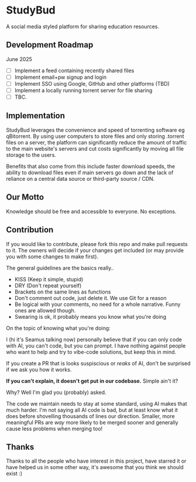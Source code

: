 # StudyBud

A social media styled platform for sharing education resources.

## Development Roadmap

June 2025

- [ ] Implement a feed containing recently shared files
- [ ] Implement email+pw signup and login
- [ ] Implement SSO using Google, GitHub and other platforms (TBD)
- [ ] Implement a locally running torrent server for file sharing
- [ ] TBC.

## Implementation

StudyBud leverages the convenience and speed of torrenting software eg qBitorrent. By using user computers to store files and only storing .torrent files on a server, the platform can significantly reduce the amount of traffic to the main website's servers and cut costs significantly by moving all file storage to the users.

Benefits that also come from this include faster download speeds, the ability to download files even if main servers go down and the lack of reliance on a central data source or third-party source / CDN.

## Our Motto

Knowledge should be free and accessible to everyone. No exceptions.

## Contribution

If you would like to contribute, please fork this repo and make pull requests to it. The owners will decide if your changes get included (or may provide you with some changes to make first).

The general guidelines are the basics really..

- KISS (Keep it simple, stupid)
- DRY (Don't repeat yourself)
- Brackets on the same lines as functions
- Don't comment out code, just delete it. We use Git for a reason
- Be logical with your comments, no need for a whole narrative. Funny ones are allowed though.
- Swearing is ok, it probably means you know what you're doing

On the topic of knowing what you're doing:

I (hi it's Seamus talking now) personally believe that if you can only code with AI, you can't code, but you can prompt. I have nothing against people who want to help and try to vibe-code solutions, but keep this in mind.

If you create a PR that is looks suspiscious or *reaks* of AI, don't be surprised if we ask you how it works.

**If you can't explain, it doesn't get put in our codebase.** Simple ain't it?

Why? Well I'm glad you (probably) asked.

The code we maintain needs to stay at some standard, using AI makes that much harder. I'm not saying all AI code is bad, but at least know what it does before shovelling thousands of lines our direction. Smaller, more meaningful PRs are *way* more likely to be merged sooner and generally cause less problems when merging too!

## Thanks

Thanks to all the people who have interest in this project, have starred it or have helped us in some other way, it's awesome that you think we should exist :)

